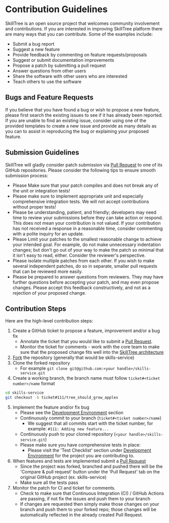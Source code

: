 # Contribution Guidelines

SkillTree is an open source project that welcomes community involvement and contributions. 
If you are interested in improving SkillTree platform there are many ways that you can contribute. 
Some of the examples include: 
- Submit a bug report
- Suggest a new feature 
- Provide feedback by commenting on feature requests/proposals
- Suggest or submit documentation improvements
- Propose a patch by submitting a pull request
- Answer questions from other users
- Share the software with other users who are interested
- Teach others to use the software

## Bugs and Feature Requests

If you believe that you have found a bug or wish to propose a new feature, 
please first search the existing issues to see if it has already been reported. 
If you are unable to find an existing issue, consider using one of the provided templates 
to create a new issue and provide as many details as you can to assist in reproducing the bug or explaining your proposed feature.

## Submission Guidelines

SkillTree will gladly consider patch submission via [Pull Request](https://help.github.com/en/github/collaborating-with-issues-and-pull-requests/about-pull-requests) to one of its GitHub repositories. 
Please consider the following tips to ensure smooth submission process:  
- Please Make sure that your patch compiles and does not break any of the unit or integration tests!
- Please make sure to implement appropriate unit and especially comprehensive integration tests. We will not accept contributions without proper tests!
- Please be understanding, patient, and friendly; developers may need time to review your submissions before they can take action or respond. This does not mean your contribution is not valued. If your contribution has not received a response in a reasonable time, consider commenting with a polite inquiry for an update.
- Please Limit your patches to the smallest reasonable change to achieve your intended goal. For example, do not make unnecessary indentation changes; but don't go out of your way to make the patch so minimal that it isn't easy to read, either. Consider the reviewer's perspective.
- Please isolate multiple patches from each other. If you wish to make several independent patches, do so in separate, smaller pull requests that can be reviewed more easily.
- Please be prepared to answer questions from reviewers. They may have further questions before accepting your patch, and may even propose changes. Please accept this feedback constructively, and not as a rejection of your proposed change.

## Contribution Steps

Here are the high-level contribution steps:
1. Create a GitHub ticket to propose a feature, improvement and/or a bug fix 
   - Annotate the ticket that you would like to submit a [Pull Request](https://help.github.com/en/github/collaborating-with-issues-and-pull-requests/creating-a-pull-request-from-a-fork). 
   - Monitor the ticket for comments - work with the core team to make sure that the proposed change fits well into the [SkillTree architecture](/contribution/architecture.html)
1. [Fork](https://help.github.com/en/github/collaborating-with-issues-and-pull-requests/about-forks) the repository (generally that would be skills-service)
1. Clone the forked repository
   - For example ``git clone git@github.com:<your handle>/skills-service.git``
1. Create a working branch, the branch name must follow ``ticket#<ticket number>/name`` format
```bash
cd skills-service
git checkout -b ticket#111/tree_should_grow_apples
```
5. Implement the feature and/or fix bug
   - Please see the [Development Environment](/contribution/devEnv.html) section
   - Continuously commit to your branch (``ticket#<ticket number>/name``)
      - We suggest that all commits start with the ticket number, for example: ``#111: Adding new feature...``
   - Continuously push to your cloned repository (``<your handle>/skills-service.git``)
   - Please make sure you have comprehensive tests in place:
     - Please visit the 'Test Checklist' section under [Development Environment](/contribution/devEnv.html) for the project you are contributing to.
6. When features and tests are implemented submit a [Pull Request](https://help.github.com/en/github/collaborating-with-issues-and-pull-requests/creating-a-pull-request-from-a-fork)
   - Since the project was forked, branched and pushed there will be the 'Compare & pull request' button under the 'Pull Request' tab on the original GitHub project (ex. skills-service)
   - Make sure all the tests pass
7. Monitor the patch for CI and ticket for comments.
   - Check to make sure that Continuous Integration (CI) / GitHub Actions are passing, if not fix the issues and push them to your branch
   - If changes are requested then simply make those changes on your branch and push them to your forked repo; those changes will be automatically reflected in the already created Pull Request.
      
